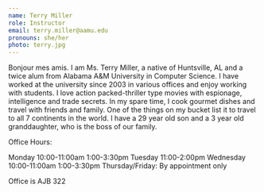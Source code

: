 ```yaml
---
name: Terry Miller
role: Instructor
email: terry.miller@aamu.edu
pronouns: she/her
photo: terry.jpg
---
```

Bonjour mes amis. I am Ms. Terry Miller, a native of Huntsville, AL and a twice alum from Alabama A&M University in Computer Science. I have worked at the university since 2003 in various offices and enjoy working with students. I love action packed-thriller type movies with espionage, intelligence and trade secrets. In my spare time, I cook gourmet dishes and travel with friends and family. One of the things on my bucket list it to travel to all 7 continents in the world. I have a 29 year old son and a 3 year old granddaughter, who is the boss of our family.

Office Hours:

Monday 10:00-11:00am 1:00-3:30pm
Tuesday 11:00-2:00pm
Wednesday 10:00-11:00am 1:00-3:30pm
Thursday/Friday: By appointment only

Office is AJB 322
